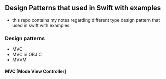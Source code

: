 ## Design Patterns that used in Swift with examples

- this repo contains my notes regarding different type design pattern that used in swift with examples

### Design patterns 
- MVC 
- MVC in OBJ C 
- MVVM 

#### MVC [Mode View Controller]


  
